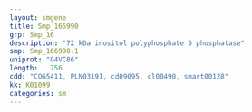 ```yaml
---
layout: smgene
title: Smp_166990
grp: Smp_16
description: "72 kDa inositol polyphosphate 5 phosphatase"
smp: Smp_166990.1
uniprot: "G4VC86"
length:   756
cdd: "COG5411, PLN03191, cd09095, cl00490, smart00128"
kk: K01099
categories: sm
---
```

